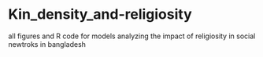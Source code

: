 # Kin_density_and-religiosity
all figures and R code for models analyzing the impact of religiosity in social newtroks in bangladesh
